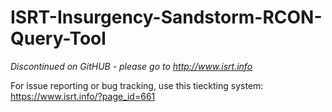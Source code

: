 # ISRT-Insurgency-Sandstorm-RCON-Query-Tool

*Discontinued on GitHUB - please go to http://www.isrt.info*

For issue reporting or bug tracking, use this tieckting system: https://www.isrt.info/?page_id=661
